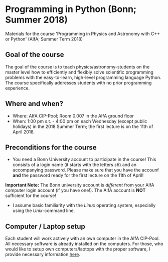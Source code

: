 # Programming in Python (Bonn; Summer 2018)
Materials for the course 'Programming in Physics and Astronomy with C++ or Python' (AIfA; Summer Term 2018)

## Goal of the course
The goal of the course is to teach physics/astronomy-students on the
master level how to efficiently and flexibly solve scientific
programming problems with the easy-to-learn, high-level programming
language Python. The course specifically addresses students with no
prior programming experience.

## Where and when?
 - Where: AIfA CIP-Pool; Room 0.007 in the AIfA ground floor
 - When: 1:00 pm s.t. - 4:00 pm on each Wednesday (except public holidays) in the 2018 Summer Term; the first lecture is on the 11th of April 2018.

## Preconditions for the course
 - You need a Bonn University account to participate in the course! This consists of a login name (it starts with the letters *s6*) and an accompanying password. Please make sure that you have the accounf **and** the password ready for the first lecture on the 11th of April!
 
  **Important Note:** The Bonn university account is *different* from your AIfA computer login account (if you have one!). The AIfA account is **NOT** sufficient for the course!
- I assume basic familiarity with the *Linux* operating system, especially using the *Unix*-command line.

## Computer / Laptop setup
Each student will work actively with an own computer in the AIfA CIP-Pool. All necessary software is already installed on the computers. For those, who would like to setup own computers/laptops with the proper software, I provide necessary information [here](https://github.com/terben/Programming_in_Python_Bonn_Summer_2018/tree/master/computer_setup).
